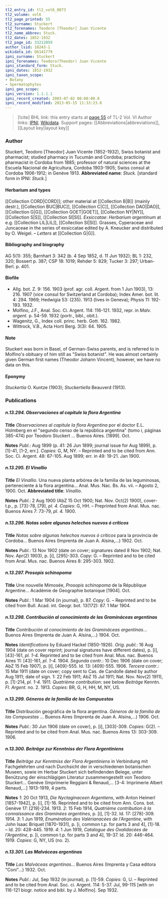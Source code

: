 ```yaml
---
tl2_entry_id: tl2_vol6_0073
tl2_volume: vol6
tl2_page_printed: 55
tl2_surname: Stuckert
tl2_forenames: Teodoro [Theodor] Juan Vicente
tl2_name_abbrev: Stuck.
tl2_dates: 1852-1932
tl2_page_id: 33212059
author_lsid: 10243-1
wikidata_id: Q6141779
ipni_surname: Stuckert
ipni_forenames: Teodoro(Theodor) Juan Vicente
ipni_standard_form: Stuck.
ipni_dates: 1852-1932
ipni_taxon_scope: 
- Botany
- Spermatophytes
ipni_geo_scope: 
ipni_version: 1.1.1.1
ipni_record_created: 2003-07-02 00:00:00.0
ipni_record_modified: 2013-05-15 11:33:23.0
---
```


> [!cite] BHL link: this entry starts at [page 55](https://www.biodiversitylibrary.org/page/33212059) of TL-2 Vol. VI
> Author links: [IPNI](https://www.ipni.org/a/10243-1), [Wikidata](https://www.wikidata.org/wiki/Q6141779). Support pages: [[Abbreviations|abbreviations]], [[Layout key|layout key]]

### Author

Stuckert, Teodoro \[Theodor\] Juan Vicente (1852-1932), Swiss botanist and pharmacist; studied pharmacy in Tucumán and Cordoba; practicing pharmacist in Cordoba from 1885; professor of natural sciences at the Escuela Nacional de Agricultura, Cordoba 1903-1905; Swiss consul at Cordoba 1906-1912; in Genève 1913. 
**Abbreviated name**: *Stuck.* \[standard form in IPNI: *Stuck.*\]

#### Herbarium and types

[[Collection CORD|CORD]]; other material at [[Collection B|B]] (mainly destr.), [[Collection BUC|BUC]], [[Collection C|C]], [[Collection DAO|DAO]], [[Collection G|G]], [[Collection GOET|GOET]], [[Collection NY|NY]], [[Collection S|S]], [[Collection SI|SI]].
*Exsiccatae*: *Herbarium argentinum* at e.g. [[Collection LIL|LIL]], [[Collection SI|SI]]. Grasses, Cyperaceae and Juncaceae in the series of exsiccatae edited by A. Kneucker and distributed by O. Weigel. – *Letters* at [[Collection G|G]].

#### Bibliography and biography

AG 5(1): 355; Barnhart 3: 342 (b. 4 Sep 1852, d. 11 Jun 1932); BL 1: 232, 320; Bossert p. 387; CSP 18: 1019; Rehder 5: 829; Tucker 3: 297; Urban-Berl. p. 401.

#### Biofile

- Allg. bot. Z. 9: 156. 1903 (prof. agr. coll. Argent. from 1 Jun 1903), 13: 216. 1907 (vice consul for Switzerland at Cordoba); Index Amer. bot. lit. 4: 294. 1969; Hedwigia 53: (235). 1913 (lives in Geneva); Physis 11: 192-193. 1932.
- Molfino, J.F., Anal. Soc. Ci. Argent. 114: 116-121. 1932, repr. in *Malv. argent.* p. 54-59. 1932 (portr., bibl., obit.).
- Wagenitz, G., Index coll. princ. herb. Gott. 162. 1982.
- Wittrock, V.B., Acta Horti Berg. 3(3): 64. 1905.

#### Note

Stuckert was born in Basel, of German-Swiss parents, and is referred to in Molfino's obituary of him still as "Swiss botanist". He was almost certainly given German first names (Theodor Johann Vincent), however, we have no data on this.

#### Eponymy

*Stuckertia* O. Kuntze (1903); *Stuckertiella* Beauverd (1913).

### Publications

##### n.13.294. Observaciones al capitule la flora Argentina

**Title**
*Observaciones al capitule la flora Argentina* por el doctor E.L. Holmberg en el "segundo censo de la república argentina" (tomo i, páginas 385-474) por Teodoro Stuckert ... Buenos Aires. \[1899\]. Oct.

**Notes**
*Publ*.: Aug 1899 (p. 41: 26 Jun 1899; journal issue for Aug 1899), p. \[1\]-41, \[1-2, err.\].
*Copies*: G, M, NY. – Reprinted and to be cited from Ann. Soc. Ci. Argent. 48: 67-105. Aug 1899; err. in 49: 19-21. Jan 1900.

##### n.13.295. El Vinallio

**Title**
*El Vinallio*. Una nueva planta arbórea de la familia de las leguminosas, perteneciente á la flora argentina... Anal. Mus. Nac. Bs. As. vii. – Agosto 2, 1900. Oct.
**Abbreviated title**: *Vinallio*.

**Notes**
*Publ*.: 2 Aug 1900 (AbZ 15 Oct 1900; Nat. Nov. Oct(2) 1900), cover-t.p., p. \[73\]-78, \[79\], *pl. 4. Copies*: G, HH. – Preprinted from Anal. Mus. nac. Buenos Aires 7: 73-79, *pl. 4.* 1900.

##### n.13.296. Notas sobre algunas helechos nuevos ó críticos

**Title**
*Notas sobre algunas helechos nuevos ó críticos* para la provincia de Cordoba... Buenos Aires (Imprenta de Juan A. Alsina,...) 1902. Oct.

**Notes**
*Publ*.: 13 Nov 1902 (date on cover; signatures dated 8 Nov 1902; Nat. Nov. Apr(2) 1903), p. \[i\], \[295\]-303. *Copy*: G. – Reprinted and to be cited from Anal. Mus. nac. Buenos Aires 8: 295-303. 1902.

##### n.13.297. Prosopis schinopoma

**Title**
Une nouvelle Mimosée, *Prosopis schinopoma* de la République Argentine... Académie de Geographie botanique \[1904\]. Oct.

**Notes**
*Publ*.: 1 Mar 1904 (in journal), p. 87. *Copy*: G. – Reprinted and to be cited from Bull. Acad. int. Geogr. bot. 13(172): 87. 1 Mar 1904.

##### n.13.298. Contribución al conocimiento de las Gramináceas argentinas

**Title**
*Contribución al conocimiento de las Gramináceas argentinas*... Buenos Aires (Imprenta de Juan A. Alsina,...) 1904. Oct.

**Notes**
*Identifications* by Eduard Hackel (1850-1926).
*Orig. publ.*: 16 Aug 1904 (date on cover reprint; journal signatures have different dates), p. \[i\], \[43\]-161, *pl. 1-4.* Reprinted and to be cited from Anal. Mus. nac. Buenos Aires 11: \[43\]-161, *pl. 1-4.* 1904.
*Segunda contr*.: 10 Dec 1906 (date on cover; AbZ 15 Feb 1907), p. \[i\], \[409\]-555. Id. 13: \[409\]-555. 1906.
*Tercera contr*.: 15 Mai 1911 (date on cover; copy sent to Cas. de Candolle dated by author Aug 1911; date of sign. 1: 22 Feb 1911; AbZ 15 Jul 1911; Nat. Nov. Nov(2) 1911), p. \[1\]-214, *pl. 1-4.* 1911.
*Quatrième contribution*: see below *Beiträge* Kenntn. *Fl. Argent.* no. 2. 1913.
*Copies*: BR, G, H, HH, M, NY, US.

##### n.13.299. Géneros de la familia de las Compuestas

**Title**
Distribución geográfica de la flora argentina. *Géneros de la familia de las Compuestas* ... Buenos Aires (Imprenta de Juan A. Alsina,...) 1906. Oct.

**Notes**
*Publ*.: 30 Jun 1906 (date on cover), p. \[i\], \[303\]-309. *Copies*: G(2). – Reprinted and to be cited from Anal. Mus. nac. Buenos Aires 13: 303-309. 1906.

##### n.13.300. Beiträge zur Kenntniss der Flora Argentiniens

**Title**
*Beiträge zur Kenntniss der Flora Argentiniens* in Verbindung mit Fachgelehrten und nach Durchsicht der in verschiedenen botanischen Museen, sowie im Herbar Stuckert sich befindenden Belege, unter Benützung der einschlägigen Literatur zusammengestellt von Teodoro Stuckert... Genève (Imprimerie Reggiani & Renaud,... \[3-4: Imprimerie Albert Renaud,...\] 1913-1919, 4 parts.

**Notes**
*1*: 20 Oct 1913, *Die Nyctaginaceen Argentiens*, with Anton Heimerl \[1857-1942\], p. \[i\], \[1\]-16. Reprinted and to be cited from Ann. Cons. bot. Genève 17: \[219\]-234. 1913.
*2*: 15 Feb 1914, *Quatrième contribution à la connaissance des Graminées argentines*, p. \[i\], \[1\]-32. Id. 17: \[278\]-309. 1914.
*3*: 1 Jun 1919, *Enumération des Valérianacées de l'Argentine*, with John Isaac Briquet \[1870-1931\], p. \[i, common t.p. for parts 3 and 4\], \[1\]-18. – Id. 20: 428-445. 1919.
*4*: 1 Jun 1919, *Catalogue des Oxalidacées de l'Argentine*, p. \[i, common t.p. for parts 3 and 4\], 19-37. Id. 20: 446-464. 1919.
*Copies*: G, NY, US (no. 2).

##### n.13.301. Las Malváceas argentinas

**Title**
*Las Malváceas argentinas*... Buenos Aires (Imprenta y Casa editora "Coni"...) 1932. Oct.

**Notes**
*Publ*.: Jul, Sep 1932 (in journal), p. \[1\]-59. *Copies*: G, U. – Reprinted and to be cited from Anal. Soc. ci. Argent. 114: 5-37. Jul, 99-115 \[with on 116-121 biogr. notice and bibl. by J. Molfino\]. Sep 1932.

